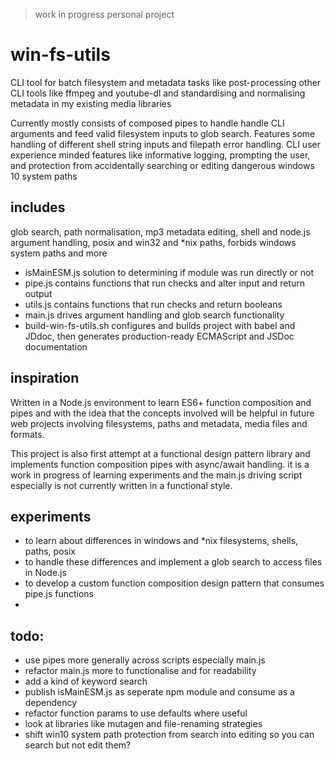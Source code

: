 > work in progress personal project

# win-fs-utils

CLI tool for batch filesystem and metadata tasks like post-processing other CLI tools like ffmpeg and youtube-dl and standardising and normalising metadata in my existing media libraries

Currently mostly consists of composed pipes to handle handle CLI arguments and feed valid filesystem inputs to glob search. Features some handling of different shell string inputs and filepath error handling. CLI user experience minded features like informative logging, prompting the user, and protection from accidentally searching or editing dangerous windows 10 system paths

## includes

glob search, path normalisation, mp3 metadata editing, shell and node.js argument handling, posix and win32 and \*nix paths, forbids windows system paths and more

- isMainESM.js solution to determining if module was run directly or not
- pipe.js contains functions that run checks and alter input and return output
- utils.js contains functions that run checks and return booleans
- main.js drives argument handling and glob search functionality
- build-win-fs-utils.sh configures and builds project with babel and JDdoc, then generates production-ready ECMAScript and JSDoc documentation

## inspiration

Written in a Node.js environment to learn ES6+ function composition and pipes and with the idea that the concepts involved will be helpful in future web projects involving filesystems, paths and metadata, media files and formats.

This project is also first attempt at a functional design pattern library and implements function composition pipes with async/await handling. it is a work in progress of learning experiments and the main.js driving script especially is not currently written in a functional style.

## experiments

- to learn about differences in windows and \*nix filesystems, shells, paths, posix
- to handle these differences and implement a glob search to access files in Node.js
- to develop a custom function composition design pattern that consumes pipe.js functions
-

## todo:

- use pipes more generally across scripts especially main.js
- refactor main.js more to functionalise and for readability
- add a kind of keyword search
- publish isMainESM.js as seperate npm module and consume as a dependency
- refactor function params to use defaults where useful
- look at libraries like mutagen and file-renaming strategies
- shift win10 system path protection from search into editing so you can search but not edit them?
